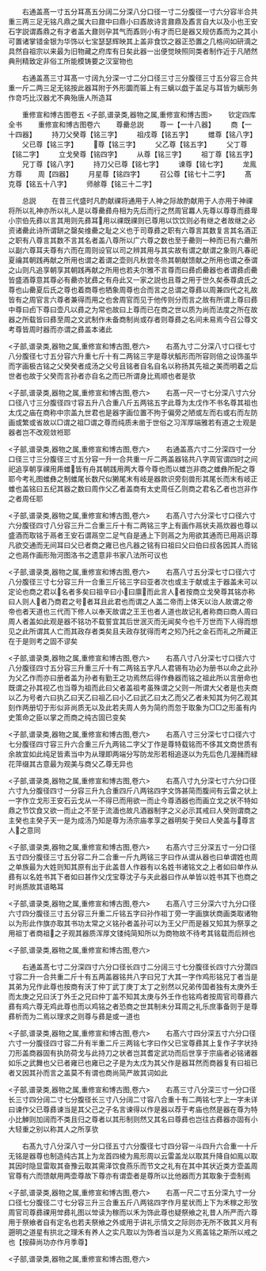 <!-- { "loadSidebar": true } -->
　　右通盖髙一寸五分耳髙五分阔二分深八分口径一寸二分腹径一寸六分容半合共重三两三足无铭凡鼎之属大曰鼐中曰鼎小曰鼒故诗言鼐鼎及鼒言自大以及小也王安石字説谓鼒鼎之有才者盖大鼐则孕其气而鼒则小有才而巳是器又规仿鼒而为之其小可置诸掌错金银为华饰以七宝瑟瑟辉映其上盖非食饮之器正恐置之几格间如研滴之具然自祖宗以来最为旧物藏之府库有日矣此器一出便觉映照同类者制作近于凡陋然典刑精致定非俗工所能模铸要之汉室物也



　　右通盖髙三寸耳髙一寸阔九分深一寸二分口径三寸三分腹径三寸五分容三合共重一斤二两三足无铭按此器耳附于外形圜而匾上有三螭以戯于盖足与耳皆为螭形务作竒巧比汉器尤不典殆唐人所造耳

　　重修宣和博古图卷五
<子部,谱录类,器物之属,重修宣和博古图>
　　钦定四库全书
　　重修宣和博古图卷六
　　尊罍总説
　　尊一【一十八器】
　　商【一十四器】
　　持刀父癸尊【铭三字】
　　祖戍尊【铭五字】
　　蜼尊【铭八字】
　　父已尊【铭三字】
　　尊【铭三字】
　　父乙尊【铭五字】
　　父丁尊【铭二字】
　　立戈癸尊【铭四字】
　　从尊【铭三字】
　　祖丁尊【铭五字】
　　兄丁尊【铭八字】
　　持刀父已尊【铭七字】
　　谏尊【铭七字】
　　龙鳯方尊
　　周【四器】
　　月星尊【铭四字】
　　召公尊【铭七十二字】
　　髙克尊【铭五十八字】
　　师艅尊【铭三十二字】

　　总説
　　在昔三代盛时凡酌献祼将通用于人神之际故酌献用于人亦用于神祼将所以礼神亦所以礼人是以尊罍彞舟相为先后而行之然周官羃人先尊以尊尊而彞卑小宗伯先彞以言其用则先彞耳用以祼既祼则已尊用以饮饮则必有继之者故继之必资诸罍此诗所谓缾之罄矣维罍之耻之义也于司尊彞之职有六尊言其数复言其名酒正之职有八尊言其数不言其名者盖八尊所以广六尊之数也至于罍则一种而已有六罍所以副六尊耳夫尊有六而在周则设官以司之辨其用与其实故有谓之献谓之象则凡春祀夏禴其朝践再献之所用也谓之着谓之壶则凡秋尝冬烝其朝献馈献之所用也谓之泰谓之山则凡追享朝享其朝践再献之所用也若夫尔雅不言尊而曰彞卣罍器也者谓彞卣罍皆盛酒尊意其尊必有罍亦犹彞之有舟此又一家之説也且尊之用于世久矣泰尊虞氏之尊也山罍夏后氏之尊也着商尊也牺象周尊也合而言之总谓之尊彞以周兼四代之礼故皆有之周官言六尊者兼得而用之也舍周官而见于他传则分而言之故有所谓上尊曰彞中尊曰卣下尊曰壶凡以彞之为常也故曰上尊而已在商之世以质为尚而法度之所在故器之所载皆曰彞至周之文武制作未备商制尚或存者则尊彞之名间未易焉今召公尊文考尊皆周时器而亦谓之彞盖本诸此

<子部,谱录类,器物之属,重修宣和博古图,卷六>
　　右髙九寸二分深八寸口径七寸八分腹径七寸五分容六升重七斤十有二两铭三字是尊状觚形而所容则倍之设饰虽华而字画极古铭之父癸癸者成汤之父号且铭者自名自名以称扬其先祖之美而明着之后世者也故于父癸而言孙者亦自名之而已所谓身比焉顺也者是欤

<子部,谱录类,器物之属,重修宣和博古图,卷六>
　　右髙一尺一寸七分深八寸六分口径八寸三分腹径四寸容五升八合重八斤五两铭五字此尊为太戊作不书名尊其祖也太戊之庙在商称中宗盖九世君也是器字画位置不拘于偏旁之陋或左而右或右而左防画或繁或省故以□谓之祖□谓之尊而纯质未凿于世俗之习浑厚端雅若有道之士观是器者岂不改观敛袵耶

<子部,谱录类,器物之属,重修宣和博古图,卷六>
　　右通盖髙六寸二分深四寸一分口径三寸三分腹径三寸五分容一升一合共重一斤二两盖器铭共八字周官谓四时之间祀追享朝享祼用乕蜼皆有舟其朝践用两大尊今尊也而以蜼岂非商之蜼彝所配之尊耶今考礼图蜼彝之制蜼尾长数尺似獭尾末有岐是器款识旁刻兽形其尾长而末有岐正蜼也盖铭曰五纪其器之数曰周作父乙者盖商有太史周任乙则商之君名乙者也岂非作之者周任耶

<子部,谱录类,器物之属,重修宣和博古图,卷六>
　　右髙八寸六分深七寸口径六寸六分腹径四寸八分容三升二合重三斤十有二两铭三字上有画作鬲状夫鬲炊器也尊以盛酒而取铭于鬲者王安石谓鬲空二足气自是通上下则鬲之为用欲其通而已用鬲识尊凡欲交通而无间耳曰父已者商之雍已也凡器之铭有曰祖曰父曰伯曰叔各因其人而铭之也鬲作画形殆河图洛书之遗意非书家八法所可议也

<子部,谱录类,器物之属,重修宣和博古图,卷六>
　　右髙八寸五分深七寸口径六寸八分腹径三寸七分容三升一合重三斤铭三字曰亚者次也或主于献或主于器盖未可以定论也商之君以名者多矣曰祖辛曰小曰廪而此言人者按商立戈癸尊其铭亦称曰人则人者乃商君之号者耳且此君也而谓之人盖二帝而上体天以治人故谓之帝帝也者天道也三代而下修人以奉天故谓之王王也者人道也故记礼者称商曰商人周曰周人者盖如此观是器不铭功不载誓宜其后世泯灭而无闻矣今也千万世而下人得而想见之此所谓其人亡而其政存者类矣且夫政存犹得而考之矧乃托之金石而礼之所藏正在于是则考之固不谬矣

<子部,谱录类,器物之属,重修宣和博古图,卷六>
　　右髙八寸八分深七寸口径六寸八分腹径四寸五分容三升重三斤十有二两铭五字凡人君锡有功必为册书以命之此孙为父乙作而亦曰册者盖为孙者有勤王之功焉然后得作彝器而铭之祖此所以言册命也既谓之孙其视乙也当尊为祖而此曰父者盖祖考虽殊谓之父则一所谓大父者是也夫商以乙为号者六曰执乙曰天乙曰祖乙曰小乙曰武乙曰太乙而父乙者未知其为何乙观其刻作两册切于形似非尚质无以及此若夫周人务为简约而忽于取象为□□之形虽有内史策命之臣以掌之而商之纯古固已变矣

<子部,谱录类,器物之属,重修宣和博古图,卷六>
　　右髙八寸三分深七寸口径六寸七分腹径四寸容三升六合重三斤九两铭二字父丁作是尊特载铭而不侈其文商世质有余故宜如此纯足皆素当中为从理即两端分写防龙形若相追逐以为先后色几渥赭而緑花萍缀其古意最为观美与商父乙尊无异也

<子部,谱录类,器物之属,重修宣和博古图,卷六>
　　右髙八寸九分深七寸六分口径六寸九分腹径四寸一分容三升九合重四斤八两铭四字文饰甚简而腹间有云雷之状上一字作立戈形王安石云戈从一不得已而用欲一而止今尊酒器也而画立戈之状不特如鼎之节饮食又欲一而止之不至于流湎也故凡酒器制字之义必示其戒曰人癸则谓商之主癸也主癸子天一是为成汤乃知是尊为汤宗庙孝享之器明矣于癸曰人癸盖与尊言人之意同

<子部,谱录类,器物之属,重修宣和博古图,卷六>
　　右髙六寸三分深五寸一分口径五寸四分腹径三寸五分容二升二合重一斤九两铭三字曰作从谓从器也曰单谓姓也周之单族最为大姓则知其原有出于此盖昔人作器有以名姓书诸铭文之上者如曰单作从彞有以名姓书其下者如曰甚作父戊宝尊沈子与夫此器曰作从单皆以姓书其下也商之时尚质故其语略耳

<子部,谱录类,器物之属,重修宣和博古图,卷六>
　　右髙八寸三分深六寸九分口径六寸四分腹径三寸五分容三升重二斤铭五字曰孙作祖丁旁一字画旗状商画类取诸物以为形此作旗亦取其书功太常之义铭孙者盖孙可以为王父尸而是器又知其为祭享之用祖丁者商祖之子观其器质浑厚文镂纯简知所以为商物故不待考其铭载而后辨也

<子部,谱录类,器物之属,重修宣和博古图,卷六>

　　右通盖髙七寸二分深四寸六分口径长四寸二分阔三寸七分腹径长四寸六分濶四寸容二升一合共重二斤十有五两盖器铭共八字曰兄丁大其一字作鸡形铭兄丁者当是其弟为兄作此尊也按商有沃丁仲丁武丁庚丁太丁之别然以兄弟传国者独有太庚外壬而太庚之兄曰沃丁外壬之兄曰仲丁盖不知其太庚与外壬作也铭鸡者按周官司尊彞六彞有鸡六尊无鸡此尊也而以鸡铭之者恐商之世其制未分耳周之礼乐庶事备则于是尊彞析而为二焉以理求之则尊与彞是或一道也

<子部,谱录类,器物之属,重修宣和博古图,卷六>
　　右髙六寸四分深五寸六分口径六寸一分腹径四寸容二升有半重二斤三两铭七字曰作父已宝尊彞其上复作子字状持刀形盖商器固有执防荷戈与此持刀之状者岂其耆定武功而后世享于宗庙者必铭诸器如乐之武舞也父已者雍已也雍已之子是为太戊为其父作是器耳然而商器复有曰祖已者又因其孙而言之盖莫不有谓也商尚简严故其词如此

<子部,谱录类,器物之属,重修宣和博古图,卷六>
　　右髙三寸八分深三寸一分口径长三寸四分阔二寸七分腹径长三寸八分阔二寸容八合重十有二两铭七字上一字未详曰谏作父已尊彞谏当是其父己之子名言谏得以作是器以荐于考庙也然是器在尊为特小比觯则加阔而不类且归之尊者以其形制则然又其名曰尊彞也岂往古彞器亦固有小大轻重之别以称其人之所享欤

　　右髙九寸八分深八寸一分口径五寸六分腹径七寸四分容一斗四升六合重一十斤无铭是器尊也制造纯古其上为龙首四棱为鳯形周以云雷盖龙以取其升降自如鳯以取其因时隐显雷取其奋豫云取其需泽饮食燕乐而节文之礼有在其中其状近类方壶盖周官尊有六而馈献用两壶尊故下尊亦有谓壶者是尊所以比他器而方其取象于壶制焉

<子部,谱录类,器物之属,重修宣和博古图,卷六>
　　右髙一尺二寸五分深九寸一分口径七分腹径二寸七分容三升三合重五斤八两铭四字作月星状而上下为禾稼之形攷周官司尊彞祼用斚彞礼图以斚读为稼而以禾为饰此尊也疑祭飨之礼昔人所严而六尊用于祭飨者自有定名也若夫祭飨之外或用于讲礼示情文之际则亦无所不致其义月有遡明之道星有拱北之理禾有养人之实凡取以为饰者当以是为义焉盖铭之斯所以戒之也【按薛尚功亦作月季尊】

<子部,谱录类,器物之属,重修宣和博古图,卷六>
